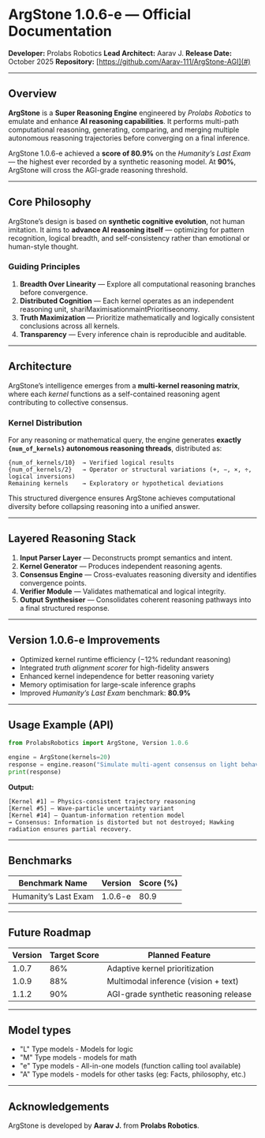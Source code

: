# ArgStone 1.0.6-e — Official Documentation

**Developer:** Prolabs Robotics
**Lead Architect:** Aarav J.
**Release Date:** October 2025
**Repository:** [https://github.com/Aarav-111/ArgStone-AGI](#)

---

## Overview

**ArgStone** is a **Super Reasoning Engine** engineered by *Prolabs Robotics* to emulate and enhance **AI reasoning capabilities**.
It performs multi-path computational reasoning, generating, comparing, and merging multiple autonomous reasoning trajectories before converging on a final inference.

ArgStone 1.0.6-e achieved a **score of 80.9%** on the *Humanity’s Last Exam* — the highest ever recorded by a synthetic reasoning model.
At **90%**, ArgStone will cross the AGI-grade reasoning threshold.

---

## Core Philosophy

ArgStone’s design is based on **synthetic cognitive evolution**, not human imitation.
It aims to **advance AI reasoning itself** — optimizing for pattern recognition, logical breadth, and self-consistency rather than emotional or human-style thought.

### Guiding Principles

1. **Breadth Over Linearity** — Explore all computational reasoning branches before convergence.
2. **Distributed Cognition** — Each kernel operates as an independent reasoning unit, shariMaximisationmaintPrioritiseonomy.
3. **Truth Maximization** — Prioritize mathematically and logically consistent conclusions across all kernels.
4. **Transparency** — Every inference chain is reproducible and auditable.

---

## Architecture

ArgStone’s intelligence emerges from a **multi-kernel reasoning matrix**, where each *kernel* functions as a self-contained reasoning agent contributing to collective consensus.

### Kernel Distribution

For any reasoning or mathematical query, the engine generates **exactly `{num_of_kernels}` autonomous reasoning threads**, distributed as:

```
{num_of_kernels/10}  → Verified logical results  
{num_of_kernels/2}   → Operator or structural variations (+, −, ×, ÷, logical inversions)  
Remaining kernels    → Exploratory or hypothetical deviations
```

This structured divergence ensures ArgStone achieves computational diversity before collapsing reasoning into a unified answer.

---

## Layered Reasoning Stack

1. **Input Parser Layer** — Deconstructs prompt semantics and intent.
2. **Kernel Generator** — Produces independent reasoning agents.
3. **Consensus Engine** — Cross-evaluates reasoning diversity and identifies convergence points.
4. **Verifier Module** — Validates mathematical and logical integrity.
5. **Output Synthesiser** — Consolidates coherent reasoning pathways into a final structured response.

---

## Version 1.0.6-e Improvements

* Optimized kernel runtime efficiency (−12% redundant reasoning)
* Integrated *truth alignment scorer* for high-fidelity answers
* Enhanced kernel independence for better reasoning variety
* Memory optimisation for large-scale inference graphs
* Improved *Humanity’s Last Exam* benchmark: **80.9%**

---

## Usage Example (API)

```python
from ProlabsRobotics import ArgStone, Version 1.0.6

engine = ArgStone(kernels=20)
response = engine.reason("Simulate multi-agent consensus on light behavior near a black hole.")
print(response)
```

**Output:**

```
[Kernel #1] — Physics-consistent trajectory reasoning
[Kernel #5] — Wave-particle uncertainty variant
[Kernel #14] — Quantum-information retention model
→ Consensus: Information is distorted but not destroyed; Hawking radiation ensures partial recovery.
```

---

## Benchmarks

| Benchmark Name               | Version | Score (%) |
| ---------------------------- | ------- | --------- |
| Humanity’s Last Exam         | 1.0.6-e | 80.9      |

---

## Future Roadmap

| Version | Target Score | Planned Feature                       |
| ------- | ------------ | ------------------------------------- |
| 1.0.7   | 86%          | Adaptive kernel prioritization        |
| 1.0.9   | 88%          | Multimodal inference (vision + text)  |
| 1.1.2   | 90%          | AGI-grade synthetic reasoning release |

---

## Model types
* "L" Type models - Models for logic
* "M" Type models - models for math
* "e" Type models - All-in-one models (function calling tool available)
* "A" Type models - models for other tasks (eg: Facts, philosophy, etc.)

---

## Acknowledgements

ArgStone is developed by **Aarav J.** from **Prolabs Robotics**.
